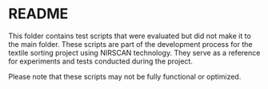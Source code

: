 # README

This folder contains test scripts that were evaluated but did not make it to the main folder. These scripts are part of the development process for the textile sorting project using NIRSCAN technology. They serve as a reference for experiments and tests conducted during the project.

Please note that these scripts may not be fully functional or optimized.